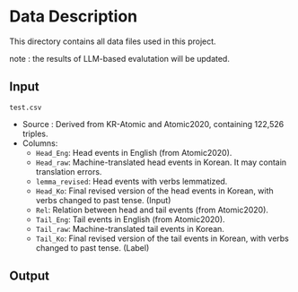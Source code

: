 # Data Description
This directory contains all data files used in this project. 

note : the results of LLM-based evalutation will be updated.

## Input
`test.csv`
  - Source : Derived from KR-Atomic and Atomic2020, containing 122,526 triples.
  - Columns:
    - `Head_Eng`: Head events in English (from Atomic2020).
    - `Head_raw`: Machine-translated head events in Korean. It may contain translation errors.
    - `lemma_revised`: Head events with verbs lemmatized.
    - `Head_Ko`: Final revised version of the head events in Korean, with verbs changed to past tense. (Input)
    - `Rel`: Relation between head and tail events (from Atomic2020).
    - `Tail_Eng`: Tail events in English (from Atomic2020).
    - `Tail_raw`: Machine-translated tail events in Korean.
    - `Tail_Ko`: Final revised version of the tail events in Korean, with verbs changed to past tense. (Label)

## Output
